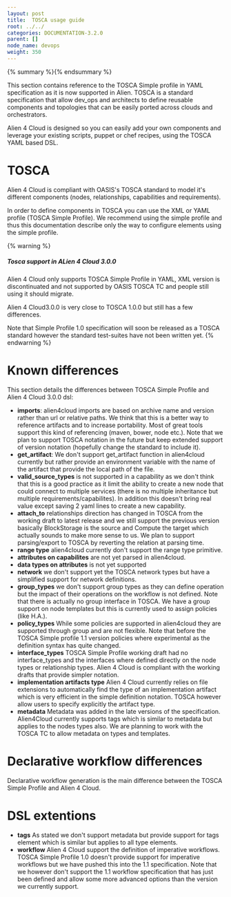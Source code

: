 ```yaml
---
layout: post
title:  TOSCA usage guide
root: ../../
categories: DOCUMENTATION-3.2.0
parent: []
node_name: devops
weight: 350
---
```


{% summary %}{% endsummary %}

This section contains reference to the TOSCA Simple profile in YAML specification as it is now supported in Alien. TOSCA is a standard specification that allow dev_ops and architects to define reusable components and topologies that can be easily ported across clouds and orchestrators.

Alien 4 Cloud is designed so you can easily add your own components and leverage your existing scripts, puppet or chef recipes, using the TOSCA YAML based DSL.

# TOSCA

Alien 4 Cloud is compliant with OASIS's TOSCA standard to model it's different components (nodes, relationships, capabilities and requirements).

In order to define components in TOSCA you can use the XML or YAML profile (TOSCA Simple Profile). We recommend using the simple profile and thus this documentation describe only the way to configure elements using the simple profile.

{% warning %}
<h5>Tosca support in ALien 4 Cloud 3.0.0</h5>
Alien 4 Cloud only supports TOSCA Simple Profile in YAML, XML version is discontinuated and not supported by OASIS TOSCA TC and people still using it should migrate.

Alien 4 Cloud3.0.0 is very close to TOSCA 1.0.0 but still has a few differences.

Note that Simple Profile 1.0 specification will soon be released as a TOSCA standard however the standard test-suites have not been written yet.
{% endwarning %}

# Known differences

This section details the differences between TOSCA Simple Profile and Alien 4 Cloud 3.0.0 dsl:

* __imports__: alien4cloud imports are based on archive name and version rather than url or relative paths. We think that this is a better way to reference artifacts and to increase portability. Most of great tools support this kind of referencing (maven, bower, node etc.). Note that we plan to support TOSCA notation in the future but keep extended support of version notation (hopefully change the standard to include it).
* __get_artifact__: We don't support get_artifact function in alien4cloud currently but rather provide an environment variable with the name of the artifact that provide the local path of the file.
* __valid_source_types__ is not supported in a capability as we don't think that this is a good practice as it limit the ability to create a new node that could connect to multiple services (there is no multiple inheritance but multiple requirements/capabilites). In addition this doesn't bring real value except saving 2 yaml lines to create a new capability.
* __attach_to__ relationships direction has changed in TOSCA from the working draft to latest release and we still support the previous version basically BlockStorage is the source and Compute the target which actually sounds to make more sense to us. We plan to support parsing/export to TOSCA by reverting the relation at parsing time.
* __range type__ alien4cloud currently don't support the range type primitive.
* __attributes on capabilites__ are not yet parsed in alien4cloud.
* __data types on attributes__ is not yet supported
* __network__ we don't support yet the TOSCA network types but have a simplified support for network definitions.
* __group_types__ we don't support group types as they can define operation but the impact of their operations on the workflow is not defined. Note that there is actually no group interface in TOSCA. We have a group support on node templates but this is currently used to assign policies (like H.A.).
* __policy_types__ While some policies are supported in alien4cloud they are supported through group and are not flexible. Note that before the TOSCA Simple profile 1.1 version policies where experimental as the definition syntax has quite changed.
* __interface_types__ TOSCA Simple Profile working draft had no interface_types and the interfaces where defined directly on the node types or relationship types. Alien 4 Cloud is compliant with the working drafts that provide simpler notation.
* __implementation artifacts type__ Alien 4 Cloud currently relies on file extensions to automatically find the type of an implementation artifact which is very efficient in the simple definition notation. TOSCA however allow users to specify explicitly the artifact type.
* __metadata__ Metadata was added in the late versions of the specification. Alien4Cloud currently supports tags which is similar to metadata but applies to the nodes types also. We are planning to work with the TOSCA TC to allow metadata on types and templates.

# Declarative workflow differences

Declarative workflow generation is the main difference between the TOSCA Simple Profile and Alien 4 Cloud.

# DSL extentions

* __tags__ As stated we don't support metadata but provide support for tags element which is similar but applies to all type elements.
* __workflow__ Alien 4 Cloud support the definition of imperative workflows. TOSCA Simple Profile 1.0 doesn't provide support for imperative workflows but we have pushed this into the 1.1 specification. Note that we however don't support the 1.1 workflow specification that has just been defined and allow some more advanced options than the version we currently support.
